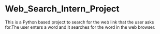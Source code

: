 # Web_Search_Intern_Project
This is a Python based project to search for the web link that the user asks for.The user enters a word and it searches for the word in the web browser.
